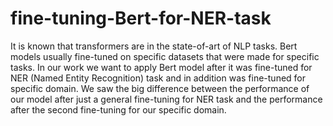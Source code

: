# fine-tuning-Bert-for-NER-task
It is known that transformers are in the state-of-art of NLP tasks. Bert models usually fine-tuned on specific datasets that were made for specific tasks. In our work we want to apply Bert model after it was fine-tuned for NER (Named Entity Recognition) task and in addition was fine-tuned for specific domain. We saw the big difference between the performance of our model after just a general fine-tuning for NER task and the performance after the second fine-tuning for our specific domain.
